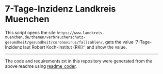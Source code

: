 # 7-Tage-Inzidenz Landkreis Muenchen
This script opens the site `https://www.landkreis-muenchen.de/themen/verbraucherschutz-gesundheit/gesundheit/coronavirus/fallzahlen/`, gets the value '7-Tage-Inzidenz laut Robert Koch-Institut (RKI):' and show the value.

----------------------------------------------
The code and requirements.txt in this repository were generated from the above readme using [readme_coder](https://github.com/tom-doerr/readme-coder).
